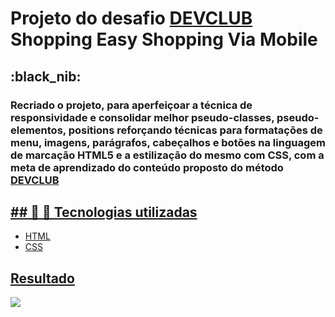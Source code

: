 <h1> Projeto do desafio <a href="https://www.linkedin.com/school/dev-club-devs/?originalSubdomain=br"target="_blank"> DEVCLUB</a> Shopping Easy Shopping Via Mobile</h1>
<h2>:black_nib: </h2>
<h3>Recriado o projeto, para aperfeiçoar a técnica de responsividade e consolidar melhor pseudo-classes, pseudo-elementos, positions reforçando técnicas para formatações de menu, imagens, parágrafos, cabeçalhos e botões na linguagem de marcação HTML5 e a estilização do mesmo com CSS, com a meta de aprendizado do conteúdo proposto do método <a href="https://www.linkedin.com/school/dev-club-devs/?originalSubdomain=br"target="_blank"> DEVCLUB</h3>

<h2>## 🚀 🌠 Tecnologias utilizadas</h2>
<ul>
  <li>
    HTML
  </li>
  <li>
    CSS
  </li>
</ul>
<h2>Resultado</h2>
<img src="https://github.com/rafaelpdc/wide-coverage-Location-DevClub/blob/master/img/primeiro-projeto.PNG"/>

